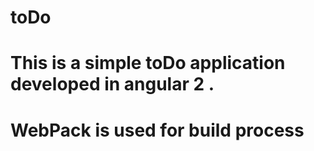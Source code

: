 # toDo
# This is a simple toDo application developed in angular 2 . 
# WebPack is used for build process
